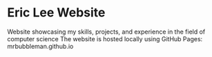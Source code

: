 # Eric Lee Website
 Website showcasing my skills, projects, and experience in the field of computer science 
The website is hosted locally using GitHub Pages: mrbubbleman.github.io
